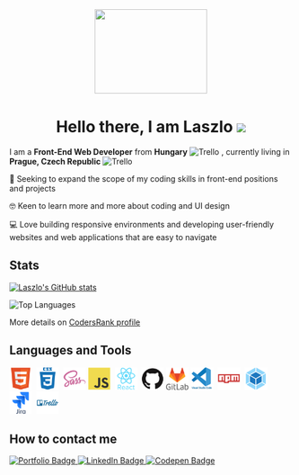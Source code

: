 <div id="header" align="center">
  <img src="https://media.giphy.com/media/ZVik7pBtu9dNS/giphy.gif" width="200" height="150"/>
</div>

<h1 align="center">
  Hello there, I am Laszlo
  <img src="https://media.giphy.com/media/hvRJCLFzcasrR4ia7z/giphy.gif" width="30px"/>
</h1>

I am a <b>Front-End Web Developer</b> from <b>Hungary</b> <img src="https://github.com/hampusborgos/country-flags/blob/main/png100px/hu.png" title="Trello" alt="Trello" width="20" height="12"/>&nbsp;, currently living in <b>Prague, Czech Republic</b> <img src="https://github.com/hampusborgos/country-flags/blob/main/png100px/cz.png" title="Trello" alt="Trello" width="20" height="12"/>&nbsp;

🔎 Seeking to expand the scope of my coding skills in front-end positions and projects

🤓 Keen to learn more and more about coding and UI design

💻 Love building responsive environments and developing user-friendly websites and web applications that are easy to navigate 

## Stats

[![Laszlo's GitHub stats](https://github-readme-stats.vercel.app/api?username=lac0220&theme=algolia&show_icons=true)](https://github.com/lac0220/github-readme-stats)

![Top Languages](https://github-readme-stats.vercel.app/api/top-langs/?username=lac0220&layout=compact)

More details on [CodersRank profile](https://profile.codersrank.io/user/lac0220/)

## Languages and Tools

<div>
  <img src="https://github.com/devicons/devicon/blob/master/icons/html5/html5-original.svg" title="HTML5" alt="HTML5" width="40" height="40"/>&nbsp;
  <img src="https://github.com/devicons/devicon/blob/master/icons/css3/css3-plain-wordmark.svg"  title="CSS3" alt="CSS3" width="40" height="40"/>&nbsp;
  <img src="https://github.com/devicons/devicon/blob/master/icons/sass/sass-original.svg" title="Sass" **alt="Sass" width="40" height="40"/>
  <img src="https://github.com/devicons/devicon/blob/master/icons/javascript/javascript-original.svg" title="JavaScript" alt="JavaScript" width="40" height="40"/>&nbsp;
  <img src="https://github.com/devicons/devicon/blob/master/icons/react/react-original-wordmark.svg" title="React.js" alt="React.js" width="40" height="40"/>&nbsp;
  <img src="https://github.com/devicons/devicon/blob/master/icons/github/github-original.svg" title="GitHub" **alt="GitHub" width="40" height="40"/>
  <img src="https://github.com/devicons/devicon/blob/master/icons/gitlab/gitlab-original-wordmark.svg" title="GitLab" **alt="GitLab" width="40" height="40"/>
  <img src="https://github.com/devicons/devicon/blob/master/icons/vscode/vscode-original-wordmark.svg" title="Visual Studio Code" alt="Visual Studio Code" width="40" height="40"/>&nbsp;
  <img src="https://github.com/devicons/devicon/blob/master/icons/npm/npm-original-wordmark.svg" title="NPM" alt="NPM" width="40" height="40"/>&nbsp;
  <img src="https://github.com/devicons/devicon/blob/master/icons/webpack/webpack-original.svg" title="Webpack" alt="Webpack" width="40" height="40"/>&nbsp;
  <img src="https://github.com/devicons/devicon/blob/master/icons/jira/jira-original-wordmark.svg" title="Jira" alt="Jira" width="40" height="40"/>&nbsp;
  <img src="https://github.com/devicons/devicon/blob/master/icons/trello/trello-plain-wordmark.svg" title="Trello" alt="Trello" width="40" height="40"/>&nbsp;
</div>

## How to contact me

<div id="badges">
  <a href="https://lac0220.github.io/lac0220/">
    <img src="https://img.shields.io/badge/Portfolio-red?style=for-the-badge&logo=logoColor=white" alt="Portfolio Badge"/>
  </a>
  <a href="https://www.linkedin.com/in/nemeth0220">
    <img src="https://img.shields.io/badge/LinkedIn-blue?style=for-the-badge&logo=linkedin&logoColor=white" alt="LinkedIn Badge"/>
  </a>
  <a href="https://codepen.io/lac0220/">
    <img src="https://img.shields.io/badge/Codepen-black?style=for-the-badge&logo=codepen&logoColor=white" alt="Codepen Badge"/>
  </a>
</div>
